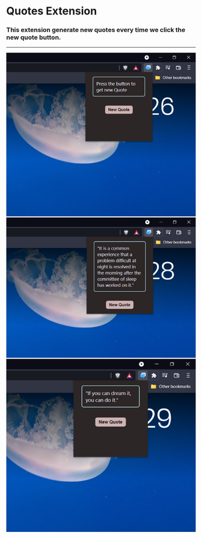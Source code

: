 # **Quotes Extension**
### This extension generate new quotes every time we click the new quote button.
---

![Extension](./images/img1.png)
![Extension](./images/img2.png)
![Extension](./images/img3.png)
